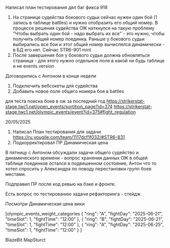 Написал план тестирования дял баг фикса 918 

1. На странице судейства бокового судьи сейчас нужен один бой (1 запись в таблице battles) и нужно отобразить его общий номер. 
В процессе решения судейства ОЖ наткнулся на такую проблему "Чтобы выбрать один бой - надо выбрать их все" - это нужно, чтобы получить общий номер поединка.
Раньше у бокового судьи выбирались все бои и этот общий номер вычислялся динамически - в БД его нет. Сейчас 
STR6-901 mint
2. После завершения боя у бокового судьи должна обновляться страница - для этого нужно отдельное поле в какой ни будь таблице  и не events.version 

Договорились с Антоном в конце недели 
1. Подключить вебсокеты для судейства
2. Добавить новое поле общего номера боя в battles

для теста поиска боев в ож за последний год 
https://strikerstat-stage.twc1.net/open_events/sortition_page?id=374
https://strikerstat-stage.twc1.net/olympic_events/event?id=375#fight_regulation 


20/05/2025
1. Написал План тестирования для задачи https://ru.yougile.com/team/1117dcf1f032/#STR6-831 
2. Подкорректировал ПР Динамическая цена

В пятницу с Антоном обсуждали задачи общего судейство и динамического времени - вопрос хранения данных ОЖ в общей таблице поединков остался в подвешенном состояние, Антон что то хотел спросить у Александра по поводу перестановки групп боев местами. 

Подправил ПР после код ревью на бэке и фронте.

Есть вопрос по тестированию задачи рефакторинга - стейдж 

Посмотри Динамическая цена вики 


[olympic_events_weight_categories 
    {
        "ring": "A",
        "fightDay": "2025-06-21",
        "timeSlot": 1,
        "fightTime": "12:00"
    },
    {
        "ring": "B",
        "fightDay": "2025-06-21",
        "timeSlot": 1,
        "fightTime": "12:00"
    },
    {
        "ring": "A",
        "fightDay": "2025-06-25",
        "timeSlot": 1,
        "fightTime": "12:00"
    }
]


BlazeBit MapSturct